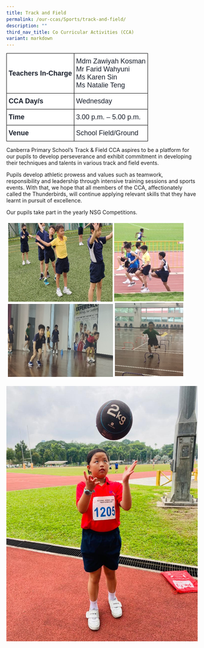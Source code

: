 ```yaml
---
title: Track and Field
permalink: /our-ccas/Sports/track-and-field/
description: ""
third_nav_title: Co Curricular Activities (CCA)
variant: markdown
---
```

<style type="text/css">
.tg  {border-collapse:collapse;border-spacing:0;}
.tg td{border-color:black;border-style:solid;border-width:1px;font-family:Arial, sans-serif;font-size:14px;
  overflow:hidden;padding:10px 5px;word-break:normal;}
.tg th{border-color:black;border-style:solid;border-width:1px;font-family:Arial, sans-serif;font-size:14px;
  font-weight:normal;overflow:hidden;padding:10px 5px;word-break:normal;}
.tg .tg-via6{background-color:#FFF;color:#1A202C;font-size:18px;font-weight:bold;text-align:left;vertical-align:middle}
.tg .tg-l3od{background-color:#FFF;color:#1A202C;font-size:18px;text-align:left;vertical-align:middle}
</style>
<table class="tg">
<thead>
  <tr>
    <th class="tg-via6"><span style="font-weight:bold;color:#1A202C;background-color:#FFF">Teachers In-Charge</span></th>
    <th class="tg-l3od"><span style="font-weight:normal;color:#1A202C;background-color:#FFF">Mdm Zawiyah Kosman</span><br><span style="font-weight:normal;color:#1A202C;background-color:#FFF">Mr Farid Wahyuni</span><br><span style="font-weight:normal;color:#1A202C;background-color:#FFF">Ms Karen Sin</span><br><span style="font-weight:normal;color:#1A202C;background-color:#FFF">Ms Natalie Teng</span></th>
  </tr>
</thead>
<tbody>
  <tr>
    <td class="tg-via6"><span style="font-weight:bold;color:#1A202C;background-color:#FFF">CCA Day/s</span></td>
    <td class="tg-l3od"><span style="color:#1A202C;background-color:#FFF">Wednesday</span></td>
  </tr>
  <tr>
    <td class="tg-via6"><span style="font-weight:bold;color:#1A202C;background-color:#FFF">Time</span></td>
    <td class="tg-l3od"><span style="color:#1A202C;background-color:#FFF">3.00 p.m. – 5.00 p.m.</span></td>
  </tr>
  <tr>
    <td class="tg-via6"><span style="font-weight:bold;color:#1A202C;background-color:#FFF">Venue</span></td>
    <td class="tg-l3od"><span style="color:#1A202C;background-color:#FFF">School Field/Ground</span></td>
  </tr>
</tbody>
</table>
	
Canberra Primary School’s Track &amp; Field CCA aspires to be a platform for our pupils to develop perseverance and exhibit commitment in developing their techniques and talents in various track and field events.  

Pupils develop athletic prowess and values such as teamwork, responsibility and leadership through intensive training sessions and sports events. With that, we hope that all members of the CCA, affectionately called the Thunderbirds, will continue applying relevant skills that they have learnt in pursuit of excellence.

Our pupils take part in the yearly NSG Competitions.

![](/images/tracknfield(2).png)

![](/images/track%20and%20field.jpg)